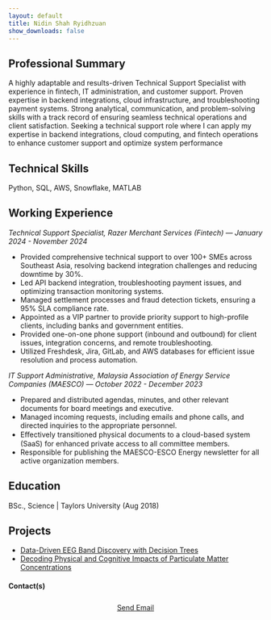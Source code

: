 ```yaml
---
layout: default
title: Nidin Shah Ryidhzuan
show_downloads: false
---
```


## Professional Summary
A highly adaptable and results-driven Technical Support Specialist with experience in fintech, IT administration, and
customer support. Proven expertise in backend integrations, cloud infrastructure, and troubleshooting payment
systems. Strong analytical, communication, and problem-solving skills with a track record of ensuring seamless
technical operations and client satisfaction. Seeking a technical support role where I can apply my expertise in backend
integrations, cloud computing, and fintech operations to enhance customer support and optimize system performance


## Technical Skills
Python, SQL, AWS, Snowflake, MATLAB

## Working Experience 
*Technical Support Specialist, Razer Merchant Services (Fintech) — January 2024 - November 2024*
- Provided comprehensive technical support to over 100+ SMEs across Southeast Asia, resolving backend integration
challenges and reducing downtime by 30%.
- Led API backend integration, troubleshooting payment issues, and optimizing transaction monitoring systems.
- Managed settlement processes and fraud detection tickets, ensuring a 95% SLA compliance rate.
- Appointed as a VIP partner to provide priority support to high-profile clients, including banks and government entities.
- Provided one-on-one phone support (inbound and outbound) for client issues, integration concerns, and remote
troubleshooting.
- Utilized Freshdesk, Jira, GitLab, and AWS databases for efficient issue resolution and process automation.

*IT Support Administrative, Malaysia Association of Energy Service Companies (MAESCO) — October 2022 -
December 2023*
- Prepared and distributed agendas, minutes, and other relevant documents for board meetings and executive.
- Managed incoming requests, including emails and phone calls, and directed inquiries to the appropriate personnel.
- Eﬀectively transitioned physical documents to a cloud-based system (SaaS) for enhanced private access to all
committee members.
- Responsible for publishing the MAESCO-ESCO Energy newsletter for all active organization members.





## Education
BSc., Science | Taylors University (Aug 2018)

## Projects
- [Data-Driven EEG Band Discovery with Decision Trees](https://www.mdpi.com/1424-8220/22/8/3048)
- [Decoding Physical and Cognitive Impacts of Particulate Matter Concentrations](https://www.mdpi.com/1424-8220/22/11/4240)

#### Contact(s)
 <div style="text-align: center; margin-top: 20px;">
  <a href="mailto:nidinshah@outlook.com" class="fancy-btn" aria-label="Send Email" 
     style="font-size: 14px; padding: 6px 10px; display: inline-block;">
    <i class="fas fa-envelope" style="font-size: 12px;"></i> Send Email
  </a>
</div>
